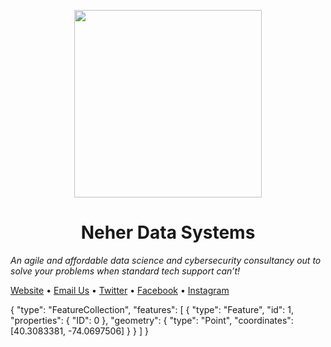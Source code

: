 <p align="center">
  <img width="300" height="300" src="https://github.com/neherdata.png">
</p>


<p align="center">
  <h1 align="center">Neher Data Systems</h1>
  <i>An agile and affordable data science and cybersecurity consultancy out to solve your problems when standard tech support can’t!</i>
</p>

[Website](http://www.neherdata.com) • [Email Us](mailto:tyler@neherdata.com?cc=joe@neherdata.com&subject=Contact%20Us%20-%20Found%20on%20GitHub) • [Twitter](https://twitter.com/neherdata) • [Facebook](https://www.facebook.com/neherdata) • [Instagram](https://instagram.com/neherdata)


{
  "type": "FeatureCollection",
  "features": [
    {
      "type": "Feature",
      "id": 1,
      "properties": {
        "ID": 0
      },
      "geometry": {
        "type": "Point",
        "coordinates": [40.3083381, -74.0697506]
      }
    }
  ]
}
